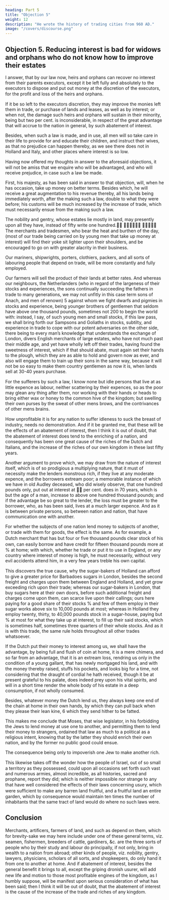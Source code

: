 ```yaml
---
heading: Part 5
title: "Objection 5"
weight: 12
description: "He wrote the history of trading cities from 960 AD."
image: "/covers/discourse.png"
---
```



## Objection 5. Reducing interest is bad for widows and orphans who do not know how to improve their estates


I answer, that by our law now, heirs and orphans can recover no interest from their parents executors, except it be left fully and absolutely to the executors to dispose and put out money at the discretion of the executors, for the proﬁt and loss of the heirs and orphans.

If it be so left to the executors discretion, they may improve the monies left them in trade, or purchase of lands and leases, as well as by interest; or when not, the damage such heirs and orphans will sustain in their minority, being but two per cent. is inconsiderable, in respect of the great advantage that will accrue to the nation in general, by such abatement of interest. 

Besides, when such a law is made, and in use, all men will so take care in their life to provide for and educate their children, and instruct their wives, as that no prejudice can happen thereby, as we see there does not in Holland and Italy, and other places where interest is so low. 

Having now oﬀered my thoughts in answer to the aforesaid objections, it will not be amiss that we enquire who will be advantaged, and who will receive prejudice, in case such a law be made.

First, his majesty, as has been said in answer to that objection, will, when he has occasion, take up money on better terms. Besides which, he will receive a great augmentation to his revenue thereby, all his lands being immediately worth, after the making such a law, double to what they were before; his customs will be much increased by the increase of trade, which must necessarily ensue from the making such a law. 

The nobility and gentry, whose estates lie mostly in land, may presently upon all they have, instead of ﬁfty write one hundred.
 
The merchants and tradesmen, who bear the heat and burthen of the day, (most of our trade being carried on by young men that take up money at interest) will ﬁnd their yoke sit lighter upon their shoulders, and be encouraged to go on with greater alacrity in their business. 

Our mariners, shipwrights, porters, clothiers, packers, and all sorts of labouring people that depend on trade, will be more constantly and fully employed.

Our farmers will sell the product of their lands at better rates. And whereas our neighbours, the Netherlanders (who in regard of the largeness of their stocks and experiences, the sons continually succeeding the fathers in trade to many generations, we may not unﬁtly in this case term sons of Anach, and men of renown) 5 against whom we ﬁght dwarfs and pigmies in stocks and experience, being younger brothers of gentlemen that seldom have above one thousand pounds, sometimes not 200 to begin the world with: instead, I say, of such young men and small stocks, if this law pass, we shall bring forth our Sampsons and Goliaths in stocks, subtilty, and experience in trade to cope with our potent adversaries on the other side, there being to every man’s knowledge that understands the exchange of London, divers English merchants of large estates, who have not much past their middle age, and yet have wholly left oﬀ their trades, having found the sweetness of interest, which if that should abate, must again set their hands to the plough, which they are as able to hold and govern now as ever, and also will engage them to train up their sons in the same way, because it will not be so easy to make them country gentlemen as now it is, when lands sell at 30-40 years purchase.

For the suﬀerers by such a law, I know none but idle persons that live at as little expence as labour, neither scattering by their expences, so as the poor may glean any thing after them, nor working with their hands or heads to bring either wax or honey to the common hive of the kingdom; but swelling their own purses by the sweat of other mens brows, and the contrivances of other mens brains. 

How unproﬁtable it is for any nation to suﬀer idleness to suck the breast of industry, needs no demonstration. And if it be granted me, that these will be the eﬀects of an abatement of interest, then I think it is out of doubt, that the abatement of interest does tend to the enriching of a nation, and consequently has been one great cause of the riches of the Dutch and Italians, and the increase of the riches of our own kingdom in these last ﬁfty years. 

Another argument to prove which, we may draw from the nature of interest itself, which is of so prodigious a multiplying nature, that it must of necessity make the lenders monstrous rich, if they live at any moderate expence, and the borrowers extream poor; a memorable instance of which we have in old Audley deceased, who did wisely observe, that one hundred pounds only, put out at interest at  per cent. does in 70 years, which is but the age of a man, increase to above one hundred thousand pounds; and if the advantage be so great to the lender, the loss must be greater to the borrower, who, as has been said, lives at a much larger expence. And as it is between private persons, so between nation and nation, that have communication one with another. 

For whether the subjects of one nation lend money to subjects of another, or trade with them for goods, the eﬀect is the same. As for example, a Dutch merchant that
has but four or ﬁve thousand pounds clear stock of his own, can easily borrow and have credit for ﬁfteen thousand pounds more at % at home; with which, whether he trade or put it to use in England, or any country where interest of money is high, he must necessarily, without very evil accidents attend him, in a very few years treble his own capital.

This discovers the true cause, why the sugar-bakers of Holland can aﬀord to give a greater price for Barbadoes sugars in London, besides the second freight and charges upon them between England and Holland, and yet grow exceeding rich upon their trade; whereas our sugar-bakers in London, that buy sugars here at their own doors, before such additional freight and charges come upon them, can scarce live upon their callings; ours here paying for a good share of their stocks % and few of them employ in their sugar works above six to 10,000 pounds at most; whereas in Holland they employ twenty, thirty, to 40,000 pounds stock in a sugar-house, paying but % at most for what they take up at interest, to ﬁll up their said stocks, which is sometimes half, sometimes three quarters of their whole stocks. And as it is with this trade, the same rule holds throughout all other trades whatsoever. 

If the Dutch put their money to interest among us, we shall have the advantage, by being full and ﬂush of coin at home, it is a mere chimera, and so far from an advantage, that it is an extream loss, rendring us only in the condition of a young gallant, that has newly mortgaged his land, and with the money thereby raised, stuﬀs his pockets, and looks big for a time, not considering that the draught of cordial he hath received, though it be at present grateful to his palate, does indeed prey upon his vital spirits, and will in a short time render the whole body of his estate in a deep consumption, if not wholly consumed. 

Besides, whatever money the Dutch lend us, they always keep one end of the chain at home in their own hands, by which they can pull back when
they please their lean kine, 6 which they send hither to be fatted.

This makes me conclude that Moses, that wise legislator, in his forbidding the Jews to lend money at use one to another, and permitting
them to lend their money to strangers, ordained that law as much to a political as a religious intent, knowing that by the latter they should enrich
their own nation, and by the former no public good could ensue. 

The consequence being only to impoverish one Jew to make another rich.

This likewise takes oﬀ the wonder how the people of Israel, out of so small a territory as they possessed, could upon all occasions set forth such vast and numerous armies, almost incredible, as all histories, sacred and prophane, report they did; which is neither impossible nor strange to any that have well considered the eﬀects of their laws concerning usury, which were suﬃcient to make any barren land fruitful, and a fruitful land an entire garden, which by consequence would maintain ten times the number of inhabitants that the same tract of land would do where no such laws were.


## Conclusion

Merchants, artiﬁcers, farmers of land, and such as depend on them, which for brevity-sake we may here include under one of these general terms, viz. seamen, ﬁshermen, breeders of cattle, gardiners, &c. are the three sorts of people who by their study and labour do principally, if not only, bring in wealth to a nation from abroad; other kinds of people, viz. nobility, gentry, lawyers, physicians, scholars of all sorts, and shopkeepers, do only hand it from one to another at home. And if abatement of interest, besides the general beneﬁt it brings to all, except the griping dronish usurer, will add new life and motion to those most proﬁtable engines of the kingdom, as I humbly
suppose, will be manifest upon serious consideration of what has been said; then I think it will be out of doubt, that the abatement of interest is the cause of the increase of the trade and riches of any kingdom.

